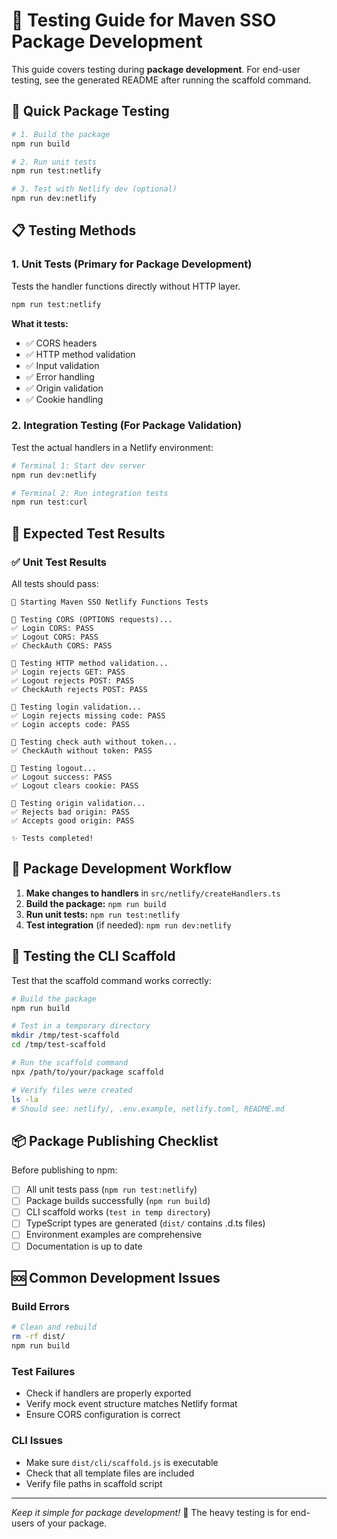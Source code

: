 # 🧪 Testing Guide for Maven SSO Package Development

This guide covers testing during **package development**. For end-user testing, see the generated README after running the scaffold command.

## 🚀 Quick Package Testing

```bash
# 1. Build the package
npm run build

# 2. Run unit tests
npm run test:netlify

# 3. Test with Netlify dev (optional)
npm run dev:netlify
```

## 📋 Testing Methods

### 1. **Unit Tests** (Primary for Package Development)
Tests the handler functions directly without HTTP layer.

```bash
npm run test:netlify
```

**What it tests:**
- ✅ CORS headers
- ✅ HTTP method validation  
- ✅ Input validation
- ✅ Error handling
- ✅ Origin validation
- ✅ Cookie handling

### 2. **Integration Testing** (For Package Validation)
Test the actual handlers in a Netlify environment:

```bash
# Terminal 1: Start dev server
npm run dev:netlify

# Terminal 2: Run integration tests  
npm run test:curl
```

## 🎯 Expected Test Results

### ✅ Unit Test Results
All tests should pass:
```
🚀 Starting Maven SSO Netlify Functions Tests

🧪 Testing CORS (OPTIONS requests)...
✅ Login CORS: PASS
✅ Logout CORS: PASS
✅ CheckAuth CORS: PASS

🧪 Testing HTTP method validation...
✅ Login rejects GET: PASS
✅ Logout rejects POST: PASS
✅ CheckAuth rejects POST: PASS

🧪 Testing login validation...
✅ Login rejects missing code: PASS
✅ Login accepts code: PASS

🧪 Testing check auth without token...
✅ CheckAuth without token: PASS

🧪 Testing logout...
✅ Logout success: PASS
✅ Logout clears cookie: PASS

🧪 Testing origin validation...
✅ Rejects bad origin: PASS
✅ Accepts good origin: PASS

✨ Tests completed!
```

## 🔧 Package Development Workflow

1. **Make changes to handlers** in `src/netlify/createHandlers.ts`
2. **Build the package:** `npm run build`
3. **Run unit tests:** `npm run test:netlify`
4. **Test integration** (if needed): `npm run dev:netlify`

## 🚀 Testing the CLI Scaffold

Test that the scaffold command works correctly:

```bash
# Build the package
npm run build

# Test in a temporary directory
mkdir /tmp/test-scaffold
cd /tmp/test-scaffold

# Run the scaffold command
npx /path/to/your/package scaffold

# Verify files were created
ls -la
# Should see: netlify/, .env.example, netlify.toml, README.md
```

## 📦 Package Publishing Checklist

Before publishing to npm:

- [ ] All unit tests pass (`npm run test:netlify`)
- [ ] Package builds successfully (`npm run build`)
- [ ] CLI scaffold works (`test in temp directory`)
- [ ] TypeScript types are generated (`dist/` contains .d.ts files)
- [ ] Environment examples are comprehensive
- [ ] Documentation is up to date

## 🆘 Common Development Issues

### Build Errors
```bash
# Clean and rebuild
rm -rf dist/
npm run build
```

### Test Failures
- Check if handlers are properly exported
- Verify mock event structure matches Netlify format
- Ensure CORS configuration is correct

### CLI Issues
- Make sure `dist/cli/scaffold.js` is executable
- Check that all template files are included
- Verify file paths in scaffold script

---

*Keep it simple for package development!* 🎯 The heavy testing is for end-users of your package. 